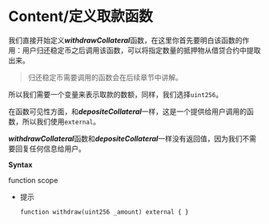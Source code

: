 # Content/定义取款函数

我们直接开始定义***withdrawCollateral***函数，在这里你首先要明白该函数的作用：用户归还稳定币之后调用该函数，可以将指定数量的抵押物从借贷合约中提取出来。

> 归还稳定币需要调用的函数会在后续章节中讲解。
> 

所以我们需要一个变量来表示取款的数额，同样，我们选择`uint256`。

在函数可见性方面，和***depositeCollateral***一样，这是一个提供给用户调用的函数，所以我们使用`external`。

***withdrawCollateral***函数和***depositeCollateral***一样没有返回值，因为我们不需要回复任何信息给用户。

**Syntax**

function scope

- 提示
    
    ```solidity
    function withdraw(uint256 _amount) external { }
    ```
